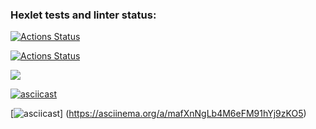 ### Hexlet tests and linter status:

[![Actions Status](https://github.com/SoulH0unD/python-project-lvl1/workflows/hexlet-check/badge.svg)](https://github.com/SoulH0unD/python-project-lvl1/actions)

[![Actions Status](https://github.com/SoulH0unD/python-project-lvl1/workflows/run_lint/badge.svg)](https://github.com/SoulH0unD/python-project-lvl1/actions)

<a href="https://codeclimate.com/github/SoulH0unD/python-project-lvl1/maintainability"><img src="https://api.codeclimate.com/v1/badges/53462ed6de3cd72d7096/maintainability" /></a>

[![asciicast]( https://asciinema.org/a/Hk2TfFFQBRTxQXuG7gdtnPCI6)]( https://asciinema.org/a/Hk2TfFFQBRTxQXuG7gdtnPCI6)

[![asciicast]( https://asciinema.org/a/mafXnNgLb4M6eFM91hYj9zKO5)] (https://asciinema.org/a/mafXnNgLb4M6eFM91hYj9zKO5)
